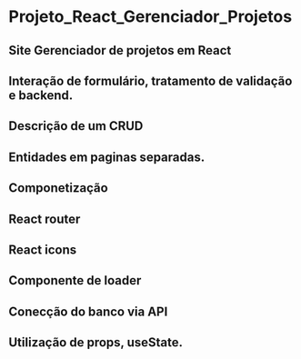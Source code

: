 # Projeto_React_Gerenciador_Projetos
## Site Gerenciador de projetos em React
## Interação de formulário, tratamento de validação e backend.
## Descrição de um CRUD
## Entidades em paginas separadas.
## Componetização
## React router
## React icons
## Componente de loader
## Conecção do banco via API
## Utilização de props, useState.
